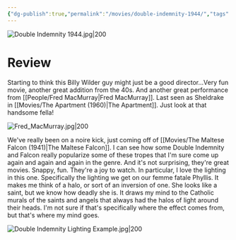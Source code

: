 ```yaml
---
{"dg-publish":true,"permalink":"/movies/double-indemnity-1944/","tags":["movies"],"created":"2024-06-18","updated":"2025-03-13"}
---
```



![Double Indemnity 1944.jpg|200](/img/user/Attachments/Double%20Indemnity%201944.jpg)

# Review

Starting to think this Billy Wilder guy might just be a good director...Very fun movie, another great addition from the 40s. And another great performance from [[People/Fred MacMurray\|Fred MacMurray]]. Last seen as Sheldrake in [[Movies/The Apartment (1960)\|The Apartment]]. Just look at that handsome fella!

![Fred_MacMurray.jpg|200](/img/user/Attachments/Fred_MacMurray.jpg)

We've really been on a noire kick, just coming off of [[Movies/The Maltese Falcon (1941)\|The Maltese Falcon]]. I can see how some Double Indemnity and Falcon really popularize some of these tropes that I'm sure come up again and again and again in the genre. And it's not surprising, they're great movies. Snappy, fun. They're a joy to watch. In particular, I love the lighting in this one. Specifically the lighting we get on our femme fatale Phyllis. It makes me think of a halo, or sort of an inversion of one. She looks like a saint, but we know how deadly she is. It draws my mind to the Catholic murals of the saints and angels that always had the halos of light around their heads. I'm not sure if that's specifically where the effect comes from, but that's where my mind goes.

![Double Indemnity Lighting Example.jpg|200](/img/user/Attachments/Double%20Indemnity%20Lighting%20Example.jpg)
